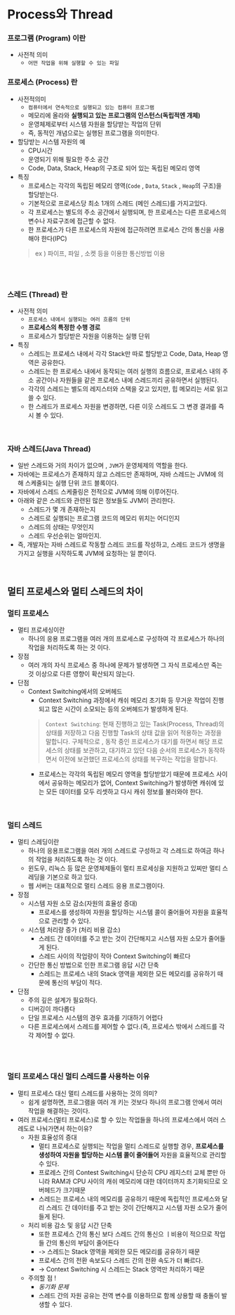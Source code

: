 # Process와 Thread

### 프로그램 (Program) 이란 
- 사전적 의미
  - `어떤 작업을 위해 실행할 수 있는 파일`


### 프로세스 (Process) 란
- 사전적의미
  - `컴퓨터에서 연속적으로 실행되고 있는 컴퓨터 프로그램`
  - 메모리에 올라와 **실행되고 있는 프로그램의 인스턴스(독립적엔 개체)**
  - 운영체제로부터 시스템 자원을 할당받는 작업의 단위
  - 즉, 동적인 개념으로는 실행된 프로그램을 의미한다.
- 할당받는 시스템 자원의 예
  - CPU시간
  - 운영되기 위해 필요한 주소 공간
  - Code, Data, Stack, Heap의 구조로 되어 있는 독립된 메모리 영역
- 특징
  - 프로세스는 각각의 독립된 메모리 영역(`Code` , `Data`, `Stack` , `Heap`의 구조)을 할당받는다.
  - 기본적으로 프로세스당 최소 1개의 스레드 (메인 스레드)를 가지고있다.
  - 각 프로세스는 별도의 주소 공간에서 실행되며, 한 프로세스는 다른 프로세스의 변수나 자료구조에 접근할 수 없다.
  - 한 프로세스가 다른 프로세스의 자원에 접근하려면 프로세스 간의 통신을 사용해야 한다(IPC)
  > ex ) 파이프, 파일 , 소켓 등을 이용한 통신방법 이용


<br><br>

### 스레드 (Thread) 란
- 사전적 의미
  - `프로세스 내에서 실행되는 여러 흐름의 단위`
  - **프로세스의 특정한 수행 경로**
  - 프로세스가 할당받은 자원을 이용하는 실행 단위
- 특징
  - 스레드는 프로세스 내에서 각각 Stack만 따로 할당받고 Code, Data, Heap 영역은 공유한다.
  - 스레드는 한 프로세스 내에서 동작되는 여러 실행의 흐름으로, 프로세스 내의 주소 공간이나 자원들을 같은 프로세스 내에 스레드끼리 공유하면서 실행된다.
  - 각각의 스레드는 별도의 레지스터와 스택을 갖고 있지만, 힙 메모리는 서로 읽고 쓸 수 있다.
  - 한 스레드가 프로세스 자원을 변경하면, 다른 이웃 스레드도 그 변경 결과를 즉시 볼 수 있다.

<br>

### 자바 스레드(Java Thread)
- 일반 스레드와 거의 차이가 없으며 , `JVM`가 운영체제의 역할을 한다.
- 자바에는 프로세스가 존재하지 않고 스레드만 존재하며, 자바 스레드는 JVM에 의해 스케줄되는 실행 단위 코드 블록이다.
- 자바에서 스레드 스케줄링은 전적으로 JVM에 의해 이루어진다.
- 아래와 같은 스레드와 관련된 많은 정보들도 JVM이 관리한다.
  - 스레드가 몇 개 존재하는지
  - 스레드로 실행되는 프로그램 코드의 메모리 위치는 어디인지
  - 스레드의 상태는 무엇인지
  - 스레드 우선순위는 얼마인지.
- 즉, 개발자는 자바 스레드로 작동할 스레드 코드를 작성하고, 스레드 코드가 생명을 가지고 실행을 시작하도록 JVM에 요청하는 일 뿐이다. 

<br>

## 멀티 프로세스와 멀티 스레드의 차이

### 멀티 프로세스
- 멀티 프로세싱이란
  - 하나의 응용 프로그램을 여러 개의 프로세스로 구성하여 각 프로세스가 하나의 작업을 처리하도록 하는 것 이다.
- 장점
  - 여러 개의 자식 프로세스 중 하나에 문제가 발생하면 그 자식 프로세스만 죽는 것 이상으로 다른 영향이 확산되지 않는다.
- 단점
  - Context Switching에서의 오버헤드
    - Context Switching 과정에서 캐쉬 메모리 초기화 등 무거운 작업이 진행되고 많은 시간이 소모되는 등의 오버헤드가 발생하게 된다. 
    > `Context Switching`: 현재 진행하고 있는 Task(Process, Thread)의 상태를 저장하고 다음 진행할 Task의 상태 값을 읽어 적용하는 과정을 말합니다. 구체적으로 , 동작 중인 프로세스가 대기를 하면서 해당 프로세스의 상태를 보관하고, 대기하고 있던 다음 순서의 프로세스가 동작하면서 이전에 보관했던 프로세스의 상태를 복구하는 작업을 말합니다.
    - 프로세스는 각각의 독립된 메모리 영역을 할당받았기 때문에 프로세스 사이에서 공유하는 메모리가 없어, Context Switching가 발생하면 캐쉬에 있는 모든 데이터를 모두 리셋하고 다시 캐쉬 정보를 불러와야 한다.
 
 <br>

 ### 멀티 스레드
 - 멀티 스레딩이란
   - 하나의 응용프로그램을 여러 개의 스레드로 구성하고 각 스레드로 하여금 하나의 작업을 처리하도록 하는 것 이다.
   - 윈도우, 리눅스 등 많은 운영체제들이 멀티 프로세싱을 지원하고 있찌만 멀티 스레딩을 기본으로 하고 있다.
   - 웹 서버는 대표적으로 멀티 스레드 응용 프로그램이다.
 - 장점
   - 시스템 자원 소모 감소(자원의 효율성 증대)
     - 프로세스를 생성하여 자원을 할당하는 시스템 콜이 줄어들어 자원을 효율적으로 관리할 수 있다.
   - 시스템 처리량 증가 (처리 비용 감소)
     - 스레드 간 데이터를 주고 받는 것이 간단해지고 시스템 자원 소모가 줄어들게 된다.
     - 스레드 사이의 작업량이 작아 Context Switching이 빠르다
   - 간단한 통신 방법으로 인한 프로그램 응답 시간 단축
     - 스레드는 프로세스 내의 Stack 영역을 제외한 모든 메모리를 공유하기 때문에 통신의 부담이 적다.
 - 단점
   - 주의 깊은 설계가 필요하다.
   - 디버깅이 까다롭다
   - 단일 프로세스 시스템의 경우 효과를 기대하기 어렵다
   - 다른 프로세스에서 스레드를 제어할 수 없다.(즉, 프로세스 밖에서 스레드를 각각 제어할 수 없다.


<br>
<br>

### 멀티 프로세스 대신 멀티 스레드를 사용하는 이유
- 멀티 프로세스 대신 멀티 스레드를 사용하는 것의 의미?
  - 쉽게 설명하면, 프로그램을 여러 개 키는 것보다 하나의 프로그램 안에서 여러 작업을 해결하는 것이다.
- 여러 프로세스(멀티 프로세스)로 할 수 있는 작업들을 하나의 프로세스에서 여러 스레도로 나눠가면서 하는이유?
  - 자원 효율성의 증대
    - 멀티 프로세스로 실행되는 작업을 멀티 스레드로 실행할 경우, **프로세스를 생성하여 자원을 할당하는 시스템 콜이 줄어들어** 자원을 효율적으로 관리할 수 있다.
    - 프로레스 간의 Contest Switching시 단순히 CPU 레지스터 교체 뿐만 아니라 RAM과 CPU 사이의 캐쉬 메모리에 대한 데이터까지 초기화되므로 오버헤드가 크기때문
    - 스레드는 프로세스 내의 메모리를 공유하기 때문에 독립적인 프로세스와 달리 스레드 간 데이터를 주고 받는 것이 간단해지고 시스템 자원 소모가 줄어들게 된다.
  - 처리 비용 감소 및 응답 시간 단축
    - 또한 프로세스 간의 통신 보다 스레드 간의 통신으 ㅣ비용이 적으므로 작업들 간의 통신의 부담이 줄어든다
    - -> 스레드는 Stack 영역을 제외한 모든 메모리를 공유하기 때문
    - 프로세스 간의 전환 속보도다 스레드 간의 전환 속도가 더 빠르다.
    - -> Context Switching 시 스레드는 Stack 영역만 처리하기 때문
  - 주의할 점 !
    - *동기화 문제*
    - 스레드 간의 자원 공유는 전역 변수를 이용하므로 함께 상용할 때 충돌이 발생할 수 있다.